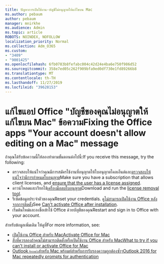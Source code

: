 ```yaml
---
title: ปัญหาการเปิดใช้งาน-บัญชีไม่อนุญาตให้แก้ไขบน Mac
ms.author: pebaum
author: pebaum
manager: mnirkhe
ms.audience: Admin
ms.topic: article
ROBOTS: NOINDEX, NOFOLLOW
localization_priority: Normal
ms.collection: Adm_O365
ms.custom:
- "3409"
- "9001425"
ms.openlocfilehash: 6fb0783b8fefabc004c42d24e4ba6e750f986d52
ms.sourcegitcommit: 358e7ed05c262f909bfa9ed0df730e1fd89266b8
ms.translationtype: MT
ms.contentlocale: th-TH
ms.lasthandoff: 11/27/2019
ms.locfileid: "39628153"
---
```

# <a name="fixing-the-office-apps-your-account-doesnt-allow-editing-on-a-mac-message"></a><span data-ttu-id="a4f3e-102">แก้ไขแอป Office "บัญชีของคุณไม่อนุญาตให้แก้ไขบน Mac" ข้อความ</span><span class="sxs-lookup"><span data-stu-id="a4f3e-102">Fixing the Office apps "Your account doesn't allow editing on a Mac" message</span></span>

<span data-ttu-id="a4f3e-103">ถ้าคุณได้รับข้อความนี้ให้ลองทำตามขั้นตอนต่อไปนี้:</span><span class="sxs-lookup"><span data-stu-id="a4f3e-103">If you receive this message, try the following:</span></span>

- <span data-ttu-id="a4f3e-104">ตรวจสอบให้แน่ใจว่าคุณมีการสมัครใช้งานที่อนุญาตให้ใบอนุญาตไคลเอ็นต์และ[ตรวจสอบให้แน่ใจว่ามีการกำหนดใบอนุญาต](https://docs.microsoft.com/office365/admin/subscriptions-and-billing/assign-licenses-to-users)</span><span class="sxs-lookup"><span data-stu-id="a4f3e-104">Make sure you have a subscription that allows client licenses, and [ensure that the user has a license assigned](https://docs.microsoft.com/office365/admin/subscriptions-and-billing/assign-licenses-to-users).</span></span> 
- <span data-ttu-id="a4f3e-105">ดาวน์โหลดและเรียกใช้[เครื่องมือลบใบอนุญาต](https://support.office.com/article/how-to-remove-office-license-files-on-a-mac-b032c0f6-a431-4dad-83a9-6b727c03b193)</span><span class="sxs-lookup"><span data-stu-id="a4f3e-105">Download and run the [license removal tool](https://support.office.com/article/how-to-remove-office-license-files-on-a-mac-b032c0f6-a431-4dad-83a9-6b727c03b193).</span></span>
- <span data-ttu-id="a4f3e-106">รีเซ็ตข้อมูลประจำตัวของคุณ</span><span class="sxs-lookup"><span data-stu-id="a4f3e-106">Reset your credentials.</span></span> <span data-ttu-id="a4f3e-107">ดู[ไม่สามารถเปิดใช้งาน Office หลังจากการติดตั้ง](https://support.office.com/article/5efba2b4-b1e6-4e5f-bf3c-6ab945d03dea#bkmk_cantactivate)</span><span class="sxs-lookup"><span data-stu-id="a4f3e-107">See [Can't activate Office after installation](https://support.office.com/article/5efba2b4-b1e6-4e5f-bf3c-6ab945d03dea#bkmk_cantactivate).</span></span>
- <span data-ttu-id="a4f3e-108">เริ่มต้นใหม่และลงชื่อเข้าใช้ Office ด้วยบัญชีของคุณ</span><span class="sxs-lookup"><span data-stu-id="a4f3e-108">Restart and sign in to Office with your account.</span></span>

<span data-ttu-id="a4f3e-109">สำหรับข้อมูลเพิ่มเติม ให้ดูที่</span><span class="sxs-lookup"><span data-stu-id="a4f3e-109">For more information, see:</span></span>
- [<span data-ttu-id="a4f3e-110">เปิดใช้งาน Office สำหรับ Mac</span><span class="sxs-lookup"><span data-stu-id="a4f3e-110">Activate Office for Mac</span></span>](https://support.office.com/article/activate-office-for-mac-7f6646b1-bb14-422a-9ad4-a53410fcefb2)
- [<span data-ttu-id="a4f3e-111">สิ่งที่ควรลองถ้าคุณไม่สามารถติดตั้งหรือเปิดใช้งาน Office สำหรับ Mac</span><span class="sxs-lookup"><span data-stu-id="a4f3e-111">What to try if you can't install or activate Office for Mac</span></span>](https://support.office.com/article/5efba2b4-b1e6-4e5f-bf3c-6ab945d03dea#picktab=activation)
- [<span data-ttu-id="a4f3e-112">Outlook ๒๐๑๖สำหรับ Mac พร้อมท์สำหรับการรับรองความถูกต้องซ้ำๆ</span><span class="sxs-lookup"><span data-stu-id="a4f3e-112">Outlook 2016 for Mac repeatedly prompts for authentication</span></span>](https://docs.microsoft.com/outlook/troubleshoot/sign-in/repeated-prompts-authentication)